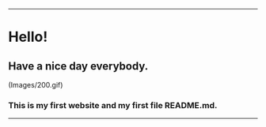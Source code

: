 ***********************************
# Hello!
## Have a nice day everybody.

(Images/200.gif)


### This is my first website and my first file README.md.


***********************************
